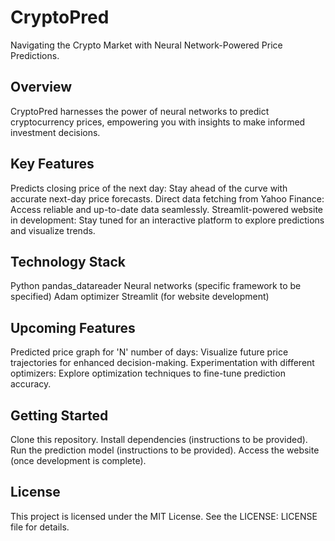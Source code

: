 # CryptoPred

 Navigating the Crypto Market with Neural Network-Powered Price Predictions.

 ## Overview

 CryptoPred harnesses the power of neural networks to predict cryptocurrency prices, empowering you with insights to make informed investment decisions.

 ## Key Features

Predicts closing price of the next day: Stay ahead of the curve with accurate next-day price forecasts.
Direct data fetching from Yahoo Finance: Access reliable and up-to-date data seamlessly.
Streamlit-powered website in development: Stay tuned for an interactive platform to explore predictions and visualize trends.
 ## Technology Stack

Python
pandas_datareader
Neural networks (specific framework to be specified)
Adam optimizer
Streamlit (for website development)
 ## Upcoming Features

Predicted price graph for 'N' number of days: Visualize future price trajectories for enhanced decision-making.
Experimentation with different optimizers: Explore optimization techniques to fine-tune prediction accuracy.
 ## Getting Started

Clone this repository.
Install dependencies (instructions to be provided).
Run the prediction model (instructions to be provided).
Access the website (once development is complete).

 ## License

 This project is licensed under the MIT License. See the LICENSE: LICENSE file for details.
